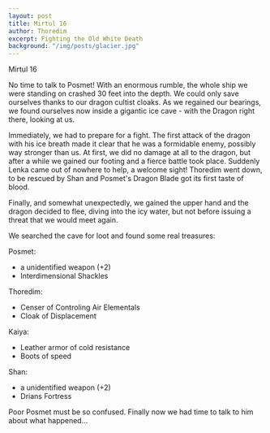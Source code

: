 ```yaml
---
layout: post
title: Mirtul 16
author: Thoredim
excerpt: Fighting the Old White Death
background: "/img/posts/glacier.jpg"
---
```


Mirtul 16

No time to talk to Posmet! With an enormous rumble, the whole ship we were
standing on crashed 30 feet into the depth. We could only save ourselves thanks
to our dragon cultist cloaks. As we regained our bearings, we found ourselves
now inside a gigantic ice cave - with the Dragon right there, looking at us.

Immediately, we had to prepare for a fight. The first attack of the dragon with
his ice breath made it clear that he was a formidable enemy, possibly way
stronger than us. At first, we did no damage at all to the dragon, but after a
while we gained our footing and a fierce battle took place. Suddenly Lenka came
out of nowhere to help, a welcome sight! Thoredim went down, to be rescued by
Shan and Posmet's Dragon Blade got its first taste of blood.

Finally, and somewhat unexpectedly, we gained the upper hand and the dragon
decided to flee, diving into the icy water, but not before issuing a threat that
we would meet again.

We searched the cave for loot and found some real treasures:

Posmet:
- a unidentified weapon (+2)
- Interdimensional Shackles

Thoredim:
- Censer of Controling Air Elementals
- Cloak of Displacement

Kaiya:
- Leather armor of cold resistance
- Boots of speed

Shan:
- a unidentified weapon (+2)
- Drians Fortress

Poor Posmet must be so confused. Finally now we had time to talk to him about what happened...
